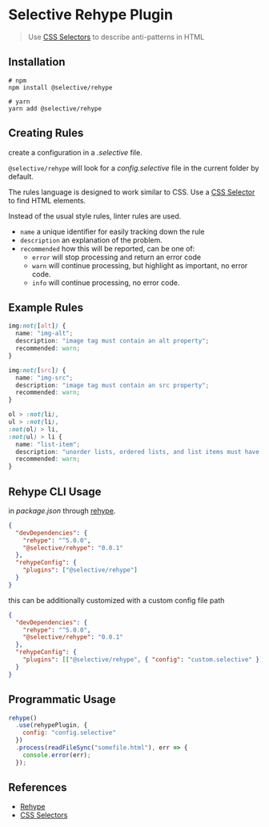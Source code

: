 # Selective Rehype Plugin

> Use [CSS Selectors][] to describe anti-patterns in HTML

## Installation

```shell
# npm
npm install @selective/rehype

# yarn
yarn add @selective/rehype
```

## Creating Rules

create a configuration in a _.selective_ file.

`@selective/rehype` will look for a _config.selective_ file in the current folder by default.

The rules language is designed to work similar to CSS.
Use a [CSS Selector](https://developer.mozilla.org/en-US/docs/Web/CSS/CSS_Selectors) to find HTML elements.

Instead of the usual style rules, linter rules are used.

* `name` a unique identifier for easily tracking down the rule
* `description` an explanation of the problem.
* `recommended` how this will be reported, can be one of:
  * `error` will stop processing and return an error code
  * `warn` will continue processing, but highlight as important, no error code.
  * `info` will continue processing, no error code.

## Example Rules

```css
img:not([alt]) {
  name: "img-alt";
  description: "image tag must contain an alt property";
  recommended: warn;
}

img:not([src]) {
  name: "img-src";
  description: "image tag must contain an src property";
  recommended: warn;
}

ol > :not(li),
ul > :not(li),
:not(ol) > li,
:not(ul) > li {
  name: "list-item";
  description: "unorder lists, ordered lists, and list items must have a direction relationship";
  recommended: warn;
}
```

## Rehype CLI Usage

in _package.json_ through [rehype][].

```json
{
  "devDependencies": {
    "rehype": "^5.0.0",
    "@selective/rehype": "0.0.1"
  },
  "rehypeConfig": {
    "plugins": ["@selective/rehype"]
  }
}
```

this can be additionally customized with a custom config file path

```json
{
  "devDependencies": {
    "rehype": "^5.0.0",
    "@selective/rehype": "0.0.1"
  },
  "rehypeConfig": {
    "plugins": [["@selective/rehype", { "config": "custom.selective" }]]
  }
}
```

## Programmatic Usage

```javascript
rehype()
  .use(rehypePlugin, {
    config: "config.selective"
  })
  .process(readFileSync("somefile.html"), err => {
    console.error(err);
  });
```

## References

* [Rehype][]
* [CSS Selectors][]

[css selectors]: https://developer.mozilla.org/en-US/docs/Web/CSS/CSS_Selectors
[rehype]: https://github.com/rehypejs/rehype
